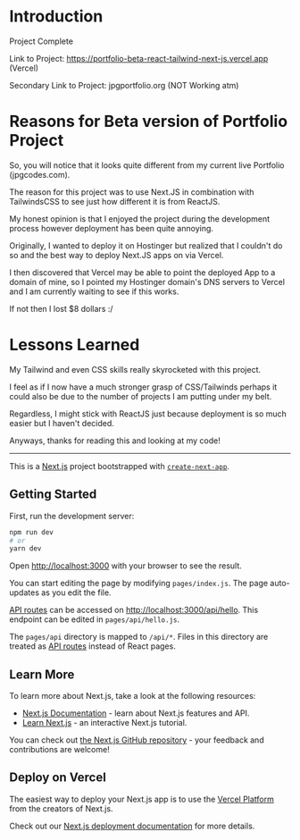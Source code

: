 # Introduction

Project Complete

Link to Project: https://portfolio-beta-react-tailwind-next-js.vercel.app (Vercel)

Secondary Link to Project: jpgportfolio.org (NOT Working atm)

# Reasons for Beta version of Portfolio Project

So, you will notice that it looks quite different from my current live Portfolio (jpgcodes.com).

The reason for this project was to use Next.JS in combination with TailwindsCSS to see just how different it is from ReactJS.

My honest opinion is that I enjoyed the project during the development process however deployment has been quite annoying.

Originally, I wanted to deploy it on Hostinger but realized that I couldn't do so and the best way to deploy Next.JS apps on via Vercel.

I then discovered that Vercel may be able to point the deployed App to a domain of mine, so I pointed my Hostinger domain's DNS servers to Vercel and I am currently waiting to see if this works.

If not then I lost $8 dollars :/

# Lessons Learned

My Tailwind and even CSS skills really skyrocketed with this project.

I feel as if I now have a much stronger grasp of CSS/Tailwinds perhaps it could also be due to the number of projects I am putting under my belt.

Regardless, I might stick with ReactJS just because deployment is so much easier but I haven't decided.

Anyways, thanks for reading this and looking at my code!

************************************************************************************************************


This is a [Next.js](https://nextjs.org/) project bootstrapped with [`create-next-app`](https://github.com/vercel/next.js/tree/canary/packages/create-next-app).

## Getting Started

First, run the development server:

```bash
npm run dev
# or
yarn dev
```

Open [http://localhost:3000](http://localhost:3000) with your browser to see the result.

You can start editing the page by modifying `pages/index.js`. The page auto-updates as you edit the file.

[API routes](https://nextjs.org/docs/api-routes/introduction) can be accessed on [http://localhost:3000/api/hello](http://localhost:3000/api/hello). This endpoint can be edited in `pages/api/hello.js`.

The `pages/api` directory is mapped to `/api/*`. Files in this directory are treated as [API routes](https://nextjs.org/docs/api-routes/introduction) instead of React pages.

## Learn More

To learn more about Next.js, take a look at the following resources:

- [Next.js Documentation](https://nextjs.org/docs) - learn about Next.js features and API.
- [Learn Next.js](https://nextjs.org/learn) - an interactive Next.js tutorial.

You can check out [the Next.js GitHub repository](https://github.com/vercel/next.js/) - your feedback and contributions are welcome!

## Deploy on Vercel

The easiest way to deploy your Next.js app is to use the [Vercel Platform](https://vercel.com/new?utm_medium=default-template&filter=next.js&utm_source=create-next-app&utm_campaign=create-next-app-readme) from the creators of Next.js.

Check out our [Next.js deployment documentation](https://nextjs.org/docs/deployment) for more details.

